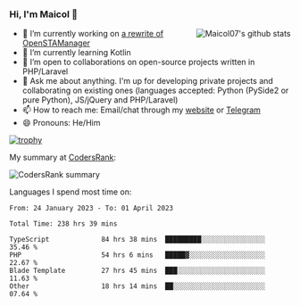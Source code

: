 ### Hi, I'm Maicol 👋
<img align="right" src="https://github-readme-stats.vercel.app/api?username=maicol07&count_private=true&count_private=true&show_icons=true" alt="Maicol07's github stats">

- 🔭 I’m currently working on [a rewrite of OpenSTAManager](https://github.com/Dasc3er/openstamanager/tree/rewrite)
- 🌱 I’m currently learning Kotlin
- 👯 I’m open to collaborations on open-source projects written in PHP/Laravel
- 💬 Ask me about anything. I'm up for developing private projects and collaborating on existing ones (languages accepted: Python (PySide2 or pure Python), JS/jQuery and PHP/Laravel)
- 📫 How to reach me: Email/chat through my [website](https://maicol07.it) or [Telegram](https://telegram.me/maicol07)
- 😄 Pronouns: He/Him

[![trophy](https://github-profile-trophy.vercel.app/?username=maicol07)](https://github.com/ryo-ma/github-profile-trophy)

My summary at [CodersRank](https://codersrank.io):

![CodersRank summary](https://cr-ss-service.azurewebsites.net/api/ScreenShot?widget=summary&username=maicol07&badges=3&show-avatar=true&style=--header-bg-color:%23000;--border-radius:16px)

Languages I spend most time on:
<!--START_SECTION:waka-->

```text
From: 24 January 2023 - To: 01 April 2023

Total Time: 238 hrs 39 mins

TypeScript             84 hrs 38 mins  █████████░░░░░░░░░░░░░░░░   35.46 %
PHP                    54 hrs 6 mins   █████▓░░░░░░░░░░░░░░░░░░░   22.67 %
Blade Template         27 hrs 45 mins  ███░░░░░░░░░░░░░░░░░░░░░░   11.63 %
Other                  18 hrs 14 mins  ██░░░░░░░░░░░░░░░░░░░░░░░   07.64 %
```

<!--END_SECTION:waka-->
